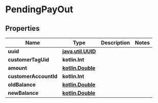 
# PendingPayOut

## Properties
Name | Type | Description | Notes
------------ | ------------- | ------------- | -------------
**uuid** | [**java.util.UUID**](java.util.UUID.md) |  | 
**customerTagUid** | **kotlin.Int** |  | 
**amount** | [**kotlin.Double**](kotlin.Double.md) |  | 
**customerAccountId** | **kotlin.Int** |  | 
**oldBalance** | [**kotlin.Double**](kotlin.Double.md) |  | 
**newBalance** | [**kotlin.Double**](kotlin.Double.md) |  | 



